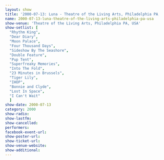 ```yaml
---
layout: show
title: '2000-07-13: Luna - Theatre of the Living Arts, Philadelphia PA, USA'
name: 2000-07-13-luna-theatre-of-the-living-arts-philadelphia-pa-usa
show-venue: 'Theatre of the Living Arts, Philadelphia PA, USA'
show-setlist: [
  "Rhythm King",
  "Dear Diary",
  "Moon Palace",
  "Four Thousand Days",
  "Sideshow By The Seashore",
  "Double Feature",
  "Pup Tent",
  "Superfreaky Memories",
  "Into The Fold",
  "23 Minutes in Brussels",
  "Tiger Lily",
  "IHOP",
  "Bonnie and Clyde",
  "Lost In Space",
  "I Can't Wait"
  ]
show-date: 2000-07-13
category: 2000
show-radio: 
show-lastfm: 
show-cancelled: 
performers: 
facebook-event-url: 
show-poster-url: 
show-ticket-url: 
show-venue-website: 
show-additional: 
---
```


